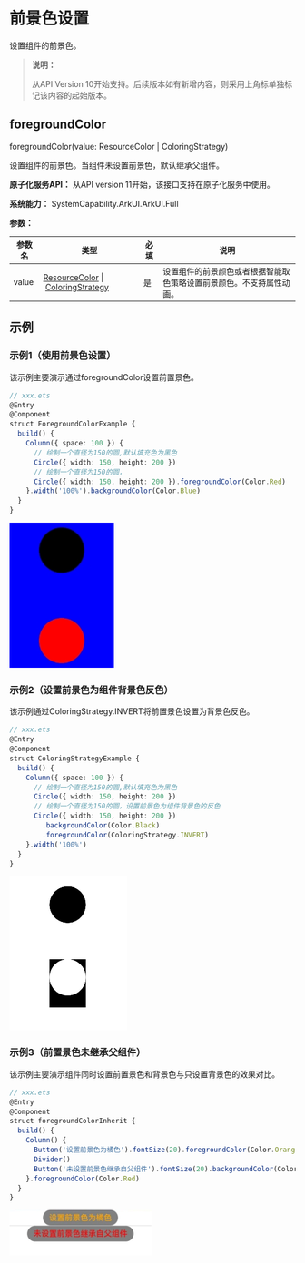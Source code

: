 # 前景色设置

设置组件的前景色。

>  **说明：**
>
>  从API Version 10开始支持。后续版本如有新增内容，则采用上角标单独标记该内容的起始版本。

## foregroundColor

foregroundColor(value: ResourceColor | ColoringStrategy)

设置组件的前景色。当组件未设置前景色，默认继承父组件。

**原子化服务API：** 从API version 11开始，该接口支持在原子化服务中使用。

**系统能力：** SystemCapability.ArkUI.ArkUI.Full

**参数：**

| 参数名 | 类型                                                         | 必填 | 说明                                                 |
| ------ | ------------------------------------------------------------ | ---- | ---------------------------------------------------- |
| value  | [ResourceColor](ts-types.md#resourcecolor)&nbsp;\|&nbsp;[ColoringStrategy](ts-appendix-enums.md#coloringstrategy10) | 是   | 设置组件的前景颜色或者根据智能取色策略设置前景颜色。不支持属性动画。 |

## 示例

### 示例1（使用前景色设置）

该示例主要演示通过foregroundColor设置前置景色。

```ts
// xxx.ets
@Entry
@Component
struct ForegroundColorExample {
  build() {
    Column({ space: 100 }) {
      // 绘制一个直径为150的圆,默认填充色为黑色
      Circle({ width: 150, height: 200 })
      // 绘制一个直径为150的圆，
      Circle({ width: 150, height: 200 }).foregroundColor(Color.Red)
    }.width('100%').backgroundColor(Color.Blue)
  }
}
```

![foregroundColor_circle](figures/foregroundColor_circle.png)

### 示例2（设置前景色为组件背景色反色）

该示例通过ColoringStrategy.INVERT将前置景色设置为背景色反色。

```ts
// xxx.ets
@Entry
@Component
struct ColoringStrategyExample {
  build() {
    Column({ space: 100 }) {
      // 绘制一个直径为150的圆,默认填充色为黑色
      Circle({ width: 150, height: 200 })
      // 绘制一个直径为150的圆，设置前景色为组件背景色的反色
      Circle({ width: 150, height: 200 })
        .backgroundColor(Color.Black)
        .foregroundColor(ColoringStrategy.INVERT)
    }.width('100%')
  }
}
```
![foregroundColor_circle](figures/ColoringStrategy_circle.png)

### 示例3（前置景色未继承父组件）

该示例主要演示组件同时设置前置景色和背景色与只设置背景色的效果对比。

```ts
// xxx.ets
@Entry
@Component
struct foregroundColorInherit {
  build() {
    Column() {
      Button('设置前景色为橘色').fontSize(20).foregroundColor(Color.Orange).backgroundColor(Color.Gray)
      Divider()
      Button('未设置前景色继承自父组件').fontSize(20).backgroundColor(Color.Gray)
    }.foregroundColor(Color.Red)
  }
}
```

![foregroundColor_circle](figures/foregroundColorInherit.jpg)